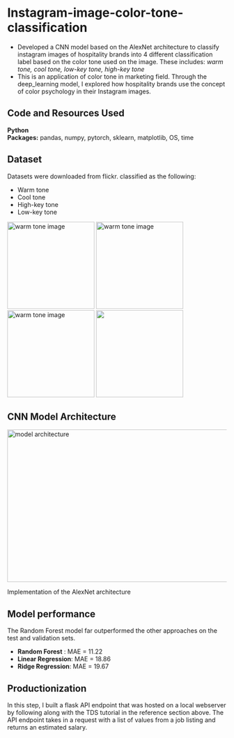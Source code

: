 # Instagram-image-color-tone-classification
* Developed a CNN model based on the AlexNet architecture to classify instagram images of hospitality brands into 4 different classification label based on the color tone used on the image. These includes: *warm tone, cool tone, low-key tone, high-key tone*
* This is an application of color tone in marketing field. Through the deep_learning model, I explored how hospitality brands use the concept of  color psychology in their Instagram images. 


## Code and Resources Used 
**Python**  
**Packages:** pandas, numpy, pytorch, sklearn, matplotlib, OS, time 

## Dataset
Datasets were downloaded from flickr. classified as the following:
*	Warm tone
*	Cool tone
*	High-key tone
*	Low-key tone 

<img src="https://github.com/Khlement/Instagram-image-color-tone-classification/assets/87413037/1ea36546-3ecf-4404-970c-e7614e2132b2" alt="warm tone image" width="200" height="200">
<img src="https://github.com/Khlement/Instagram-image-color-tone-classification/assets/87413037/b9463d9d-3ce0-46d0-8919-2beb8176a1c6" alt="warm tone image" width="200" height="200">
<img src="https://github.com/Khlement/Instagram-image-color-tone-classification/assets/87413037/751963a4-a00d-4f47-96fc-c0c07ccc7ff4" alt="warm tone image" width="200" height="200">
<img src="https://github.com/Khlement/Instagram-image-color-tone-classification/assets/87413037/73c12259-7196-4f45-aa97-782a7c90f042" width="200" height="200">

## CNN Model Architecture
<img src="https://github.com/Khlement/Instagram-image-color-tone-classification/assets/87413037/42ce56e3-0946-4069-bb1f-2e842ed9945a" alt="model architecture" width="600" height="350">



Implementation of the AlexNet architecture


## Model performance
The Random Forest model far outperformed the other approaches on the test and validation sets. 
*	**Random Forest** : MAE = 11.22
*	**Linear Regression**: MAE = 18.86
*	**Ridge Regression**: MAE = 19.67

## Productionization 
In this step, I built a flask API endpoint that was hosted on a local webserver by following along with the TDS tutorial in the reference section above. The API endpoint takes in a request with a list of values from a job listing and returns an estimated salary.
